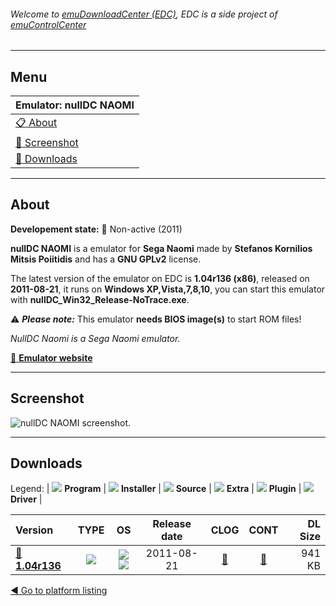 ###### Welcome to [emuDownloadCenter (EDC)](https://github.com/PhoenixInteractiveNL/emuDownloadCenter/wiki/), EDC is a side project of [emuControlCenter](https://github.com/PhoenixInteractiveNL/emuControlCenter/wiki/)
***
## Menu
| **Emulator: nullDC NAOMI** |
|:---------|
| [:clipboard: About](#about) |
| [:sunrise: Screenshot](#screenshot) |
| [:floppy_disk: Downloads](#downloads) |
***
## About
**Developement state:** :red_circle: Non-active (2011)

**nullDC NAOMI** is a emulator for **Sega Naomi** made by **Stefanos Kornilios Mitsis Poiitidis** and has a **GNU GPLv2** license.

The latest version of the emulator on EDC is **1.04r136 (x86)**, released on **2011-08-21**, it runs on **Windows XP,Vista,7,8,10**, you can start this emulator with **nullDC_Win32_Release-NoTrace.exe**.

:warning: _**Please note:**_ This emulator **needs BIOS image(s)** to start ROM files!

_NullDC Naomi is a Sega Naomi emulator._

[:link: **Emulator website**](http://github.com/skmp/nulldc)
***
## Screenshot
![](https://raw.githubusercontent.com/PhoenixInteractiveNL/emuDownloadCenter/master/hooks/nulldcn/emulator_screen_01.jpg "nullDC NAOMI screenshot.")
***
## Downloads
Legend:
| ![](https://raw.githubusercontent.com/wiki/PhoenixInteractiveNL/emuDownloadCenter/images_misc/icon_program_24.png) **Program** | 
![](https://raw.githubusercontent.com/wiki/PhoenixInteractiveNL/emuDownloadCenter/images_misc/icon_installer_24.png) **Installer** | 
![](https://raw.githubusercontent.com/wiki/PhoenixInteractiveNL/emuDownloadCenter/images_misc/icon_source_code_24.png) **Source** | 
![](https://raw.githubusercontent.com/wiki/PhoenixInteractiveNL/emuDownloadCenter/images_misc/icon_extra_24.png) **Extra** | 
![](https://raw.githubusercontent.com/wiki/PhoenixInteractiveNL/emuDownloadCenter/images_misc/icon_plugin_24.png) **Plugin** | 
![](https://raw.githubusercontent.com/wiki/PhoenixInteractiveNL/emuDownloadCenter/images_misc/icon_driver_24.png) **Driver** | 
 
| Version | TYPE | OS | Release date | CLOG | CONT | DL Size |
|:--------|:----:|:--:|:------------:|:----:|:----:|--------:|
| [:floppy_disk: **1.04r136**](https://github.com/PhoenixInteractiveNL/edc-repo0004/raw/master/nulldcn/1.04r136.7z) | ![](https://raw.githubusercontent.com/wiki/PhoenixInteractiveNL/emuDownloadCenter/images_misc/icon_program_24.png) | ![](https://raw.githubusercontent.com/wiki/PhoenixInteractiveNL/emuDownloadCenter/images_misc/logo_windows_24.png)![](https://raw.githubusercontent.com/wiki/PhoenixInteractiveNL/emuDownloadCenter/images_misc/icon_32-bit_24.png) | 2011-08-21 | [:page_facing_up:](https://github.com/PhoenixInteractiveNL/edc-repo0004/blob/master/nulldcn/1.04r136_changelog.txt) | [:mag_right:](https://github.com/PhoenixInteractiveNL/edc-repo0004/blob/master/nulldcn/1.04r136_contents.txt) | 941 KB |

[:arrow_backward: Go to platform listing](https://github.com/PhoenixInteractiveNL/emuDownloadCenter/wiki/EDC-Platform-List)
